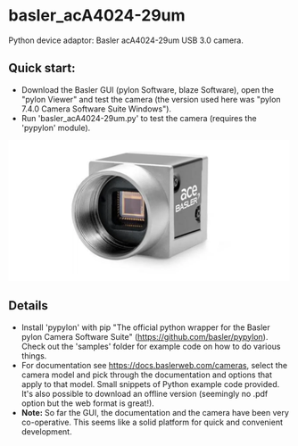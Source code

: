 # basler_acA4024-29um
Python device adaptor: Basler acA4024-29um USB 3.0 camera.
## Quick start:
- Download the Basler GUI (pylon Software, blaze Software), open the "pylon Viewer" and test the camera (the version used here was "pylon 7.4.0 Camera Software Suite Windows").
- Run 'basler_acA4024-29um.py' to test the camera (requires the 'pypylon' module).

![social_preview](https://github.com/amsikking/basler_acA4024-29um/blob/main/social_preview.png)

## Details
- Install 'pypylon' with pip "The official python wrapper for the Basler pylon Camera Software Suite" (https://github.com/basler/pypylon). Check out the 'samples' folder for example code on how to do various things.
- For documentation see https://docs.baslerweb.com/cameras, select the camera model and pick through the documentation and options that apply to that model. Small snippets of Python example code provided. It's also possible to download an offline version (seemingly no .pdf option but the web format is great!).
- **Note:** So far the GUI, the documentation and the camera have been very co-operative. This seems like a solid platform for quick and convenient development.
